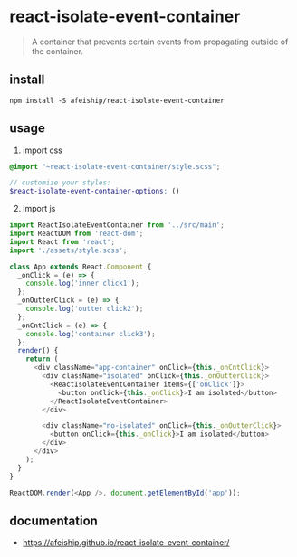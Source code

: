 # react-isolate-event-container
> A container that prevents certain events from propagating outside of the container.

## install
```shell
npm install -S afeiship/react-isolate-event-container
```

## usage
1. import css
  ```scss
  @import "~react-isolate-event-container/style.scss";

  // customize your styles:
  $react-isolate-event-container-options: ()
  ```
2. import js
  ```js
  import ReactIsolateEventContainer from '../src/main';
  import ReactDOM from 'react-dom';
  import React from 'react';
  import './assets/style.scss';

  class App extends React.Component {
    _onClick = (e) => {
      console.log('inner click1');
    };
    _onOutterClick = (e) => {
      console.log('outter click2');
    };
    _onCntClick = (e) => {
      console.log('container click3');
    };
    render() {
      return (
        <div className="app-container" onClick={this._onCntClick}>
          <div className="isolated" onClick={this._onOutterClick}>
            <ReactIsolateEventContainer items={['onClick']}>
              <button onClick={this._onClick}>I am isolated</button>
            </ReactIsolateEventContainer>
          </div>

          <div className="no-isolated" onClick={this._onOutterClick}>
            <button onClick={this._onClick}>I am isolated</button>
          </div>
        </div>
      );
    }
  }

  ReactDOM.render(<App />, document.getElementById('app'));
  ```

## documentation
- https://afeiship.github.io/react-isolate-event-container/
